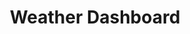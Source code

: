 ---
title: "Weather Dashboard"
description: "A modern weather dashboard that displays current weather and forecasts using external API integration."
technologies:
  - "React"
  - "TypeScript"
  - "OpenWeather API"
  - "Chart.js"
  - "Tailwind CSS"
github: "https://github.com/mustafaenes0zturk/weather-dashboard"
demo: "https://weather-dashboard.vercel.app"
featured: false
--- 
